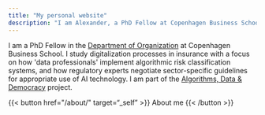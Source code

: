 ```yaml
---
title: "My personal website"
description: "I am Alexander, a PhD Fellow at Copenhagen Business School working with professionals, algorithmic work and wellbeing-related issues"
---
```


I am a PhD Fellow in the [Department of Organization](https://www.cbs.dk/en/research/departments-and-centres/department-of-organization) at Copenhagen Business School. I study digitalization processes in insurance with a focus on how 'data professionals' implement algorithmic risk classification systems, and how regulatory experts negotiate sector-specific guidelines for appropriate use of AI technology. I am part of the [Algorithms, Data & Democracy](https://algoritmer.org/) project.



{{< button href="/about/" target=“_self” >}} About me {{< /button >}}
